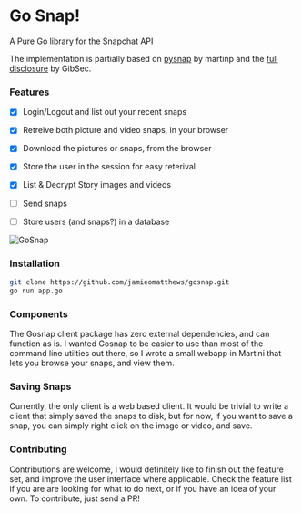 # Go Snap!

A Pure Go library for the Snapchat API

The implementation is partially based on [pysnap](https://github.com/martinp/pysnap) by martinp and the [full disclosure](http://gibsonsec.org/snapchat/fulldisclosure/) by GibSec.


### Features

* [x] Login/Logout and list out your recent snaps
* [x] Retreive both picture and video snaps, in your browser
* [x] Download the pictures or snaps, from the browser
* [x] Store the user in the session for easy reterival
* [x] List & Decrypt Story images and videos
* [ ] Send snaps
* [ ] Store users (and snaps?) in a database


 ![GoSnap](github.com/jamieomatthews/gosnap/public/img/gosnap.png)

### Installation

```bash
git clone https://github.com/jamieomatthews/gosnap.git
go run app.go
```

### Components

The Gosnap client package has zero external dependencies, and can function as is.  I wanted Gosnap to be easier to use than most of the command line utilties out there, so I wrote a small webapp in Martini that lets you browse your snaps, and view them.

### Saving Snaps

Currently, the only client is a web based client.  It would be trivial to write a client that simply saved the snaps to disk, but for now, if you want to save a snap, you can simply right click on the image or video, and save.

### Contributing

Contributions are welcome, I would definitely like to finish out the feature set, and improve the user interface where applicable.  Check the feature list if you are are looking for what to do next, or if you have an idea of your own.  To contribute, just send a PR!
